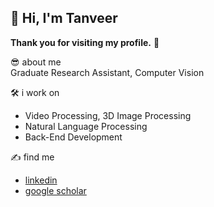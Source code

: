 ## 👋 Hi, I'm Tanveer

**Thank you for visiting my profile.** 🫡

😎 about me  
Graduate Research Assistant, Computer Vision

🛠️ i work on
- Video Processing, 3D Image Processing
- Natural Language Processing
- Back-End Development

✍️ find me  
- [linkedin](https://www.linkedin.com/in/tanveerkader/)  
- [google scholar](https://scholar.google.com/citations?user=GIAwRq4AAAAJ&hl=en)  
